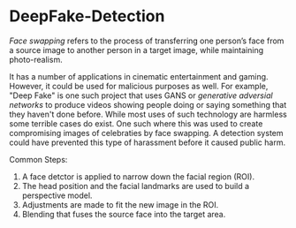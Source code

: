 # DeepFake-Detection

*Face swapping* refers to the process of transferring one person’s face from a source image to another person in a target image, while maintaining photo-realism.

It has a number of applications in cinematic entertainment and gaming. However, it could be used for malicious purposes as well. For example, "Deep Fake" is one such project that uses GANS  or *generative adversial networks* to produce videos showing people doing or saying something that they haven't done before. While most uses of such technology are harmless some terrible cases do exist. One such where this was used to create compromising images of celebraties by face swapping. 
A detection system could have prevented this type of harassment before it caused public harm.

Common Steps:

1. A face detctor is applied to narrow down the facial region (ROI).
2. The head position and the facial landmarks are used to build a perspective model.
3. Adjustments are made to fit the new image in the ROI.
4. Blending that fuses the source face into the target area.




